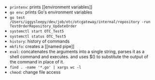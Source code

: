 - `printenv`: prints [[environment variables]]
- `go env`: prints Go's environment variables
- `go test /Users/iggysleepy/dev/job/otc/otcgateway/internal/repository -run TestOrderRepository_UpdateOrder`
- `systemctl start OTC_Test5`
- `systemctl status OTC_Test5`
- `history`: history of commands
- `mkfifo`: creates a [[named pipe]]
- `eval`: concatenates the arguments into a single string, parses it as a shell command and executes. and uses $() to substitute the output of the command in place of it.
- `find . -name '*.go' | xargs wc -l`
- `chmod`: change file access